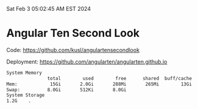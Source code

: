 Sat Feb  3 05:02:45 AM EST 2024

# Angular Ten Second Look

Code: https://github.com/kusl/angulartensecondlook

Deployment: https://github.com/angularten/angularten.github.io

```bash
System Memory
               total        used        free      shared  buff/cache   available
Mem:            15Gi       2.0Gi       288Mi       265Mi        13Gi        13Gi
Swap:          8.0Gi       512Ki       8.0Gi
System Storage
1.2G	.
```
